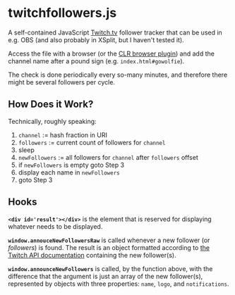 # twitchfollowers.js

A self-contained JavaScript [Twitch.tv](http://twitch.tv) follower tracker that can be used in
e.g. OBS (and also probably in XSplit, but I haven't tested it).

Access the file with a browser (or the [CLR browser plugin][clr]) and add the channel name after 
a pound sign (e.g. `index.html#gowolfie`).

[clr]: https://obsproject.com/forum/resources/clr-browser-source-plugin.22/

The check is done periodically every so-many minutes, and therefore there might be several followers per
cycle.

## How Does it Work?

Technically, roughly speaking:

1. `channel` := hash fraction in URI
1. `followers` := current count of followers for `channel`
1. sleep
1. `newFollowers` := all followers for `channel` after `followers` offset
1. if `newFollowers` is empty goto Step 3
1. display each name in `newFollowers`
1. goto Step 3

## Hooks

**`<div id='result'></div>`** is the element that is reserved for displaying whatever 
needs to be displayed.

**`window.annouceNewFollowersRaw`** is called whenever a new follower (or _followers_) is found. The result
is an object formatted according to [the Twitch API documentation][doc] containing the new follower(s).

[doc]: https://github.com/justintv/Twitch-API/blob/master/v3_resources/follows.md#get-channelschannelfollows

**`window.announceNewFollowers`** is called, by the function above, with the difference that the
argument is just an array of the new follower(s), represented by objects with three properties: 
`name`, `logo`, and `notifications`.